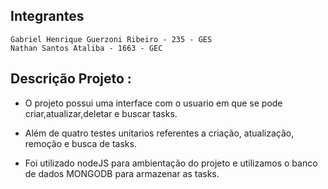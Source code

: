 ## Integrantes 
    Gabriel Henrique Guerzoni Ribeiro - 235 - GES
    Nathan Santos Ataliba - 1663 - GEC

## Descrição Projeto : 

- O projeto possui uma interface com o usuario em que se pode criar,atualizar,deletar e buscar tasks.

- Além de quatro testes unitarios referentes a criação, atualização, remoção e busca de tasks.

- Foi utilizado nodeJS para ambientação do projeto e utilizamos o banco de dados MONGODB para armazenar as tasks.

